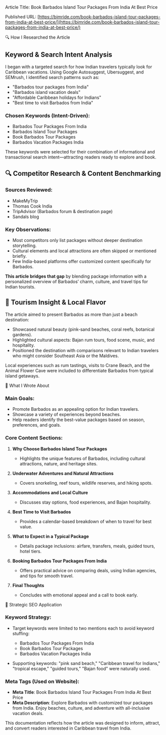 Article Title:
Book Barbados Island Tour Packages From India At Best Price

Published URL:
[https://bimride.com/book-barbados-island-tour-packages-from-india-at-best-price/](https://bimride.com/book-barbados-island-tour-packages-from-india-at-best-price/)

🔍 How I Researched the Article

## Keyword & Search Intent Analysis

I began with a targeted search for how Indian travelers typically look for Caribbean vacations. Using Google Autosuggest, Ubersuggest, and SEMrush, I identified search patterns such as:

* "Barbados tour packages from India"
* "Barbados island vacation deals"
* "Affordable Caribbean holidays for Indians"
* "Best time to visit Barbados from India"

### Chosen Keywords (Intent-Driven):

* Barbados Tour Packages From India
* Barbados Island Tour Packages
* Book Barbados Tour Packages
* Barbados Vacation Packages India

These keywords were selected for their combination of informational and transactional search intent—attracting readers ready to explore and book.

## 🔍 Competitor Research & Content Benchmarking

### Sources Reviewed:

* MakeMyTrip
* Thomas Cook India
* TripAdvisor (Barbados forum & destination page)
* Sandals blog

### Key Observations:

* Most competitors only list packages without deeper destination storytelling.
* Cultural elements and local attractions are often skipped or mentioned briefly.
* Few India-based platforms offer customized content specifically for Barbados.

**This article bridges that gap** by blending package information with a personalized overview of Barbados’ charm, culture, and travel tips for Indian tourists.

## 🌴 Tourism Insight & Local Flavor

The article aimed to present Barbados as more than just a beach destination:

* Showcased natural beauty (pink-sand beaches, coral reefs, botanical gardens).
* Highlighted cultural aspects: Bajan rum tours, food scene, music, and hospitality.
* Positioned the destination with comparisons relevant to Indian travelers who might consider Southeast Asia or the Maldives.

Local experiences such as rum tastings, visits to Crane Beach, and the Animal Flower Cave were included to differentiate Barbados from typical island getaways.

💋 What I Wrote About

### Main Goals:

* Promote Barbados as an appealing option for Indian travelers.
* Showcase a variety of experiences beyond beaches.
* Help readers identify the best-value packages based on season, preferences, and goals.

### Core Content Sections:

1. **Why Choose Barbados Island Tour Packages**

   * Highlights the unique features of Barbados, including cultural attractions, nature, and heritage sites.

2. **Underwater Adventures and Natural Attractions**

   * Covers snorkeling, reef tours, wildlife reserves, and hiking spots.

3. **Accommodations and Local Culture**

   * Discusses stay options, food experiences, and Bajan hospitality.

4. **Best Time to Visit Barbados**

   * Provides a calendar-based breakdown of when to travel for best value.

5. **What to Expect in a Typical Package**

   * Details package inclusions: airfare, transfers, meals, guided tours, hotel tiers.

6. **Booking Barbados Tour Packages From India**

   * Offers practical advice on comparing deals, using Indian agencies, and tips for smooth travel.

7. **Final Thoughts**

   * Concludes with emotional appeal and a call to book early.

🧠 Strategic SEO Application

### Keyword Strategy:

* Target keywords were limited to two mentions each to avoid keyword stuffing:

  * Barbados Tour Packages From India
  * Book Barbados Tour Packages
  * Barbados Vacation Packages India

* Supporting keywords: "pink sand beach," "Caribbean travel for Indians," "tropical escape," "guided tours," "Bajan food" were naturally used.

### Meta Tags (Used on Website):

* **Meta Title**: Book Barbados Island Tour Packages From India At Best Price
* **Meta Description**: Explore Barbados with customized tour packages from India. Enjoy beaches, culture, and adventure with all-inclusive vacation deals.

This documentation reflects how the article was designed to inform, attract, and convert readers interested in Caribbean travel from India.
